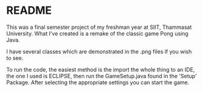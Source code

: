 # README

This was a final semester project of my freshman year at SIIT, Thammasat University. What I've created is a remake of the classic game Pong using Java.

I have several classes which are demonstrated in the .png files if you wish to see.

To run the code, the easiest method is the import the whole thing to an IDE, the one I used is ECLIPSE, then run the GameSetup.java found in the 'Setup' Package. After selecting the appropriate settings you can start the game.
